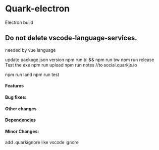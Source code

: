 # Quark-electron
Electron build 

## Do not delete vscode-language-services.
needed by vue language


update package.json version
npm run bl && npm run bw
npm run release
Test the exe
npm run upload
npm run notes //to social.quarkjs.io

<!-- in documentation -->
npm run land
npm run test


#### Features
#### Bug fixes:
#### Other changes
#### Dependencies
#### Minor Changes:

add .quarkignore like vscode ignore

<!-- styled-components react
development mode instead or prod in webpack
add electron website like background at quark
added partial typescript support
added find and replace component

add react snippets
add create view snippets

added typescript
added textmate grammar for scss, json
improved colorization support
added electron , one dark theme
updated tmLanguage definitions -->

